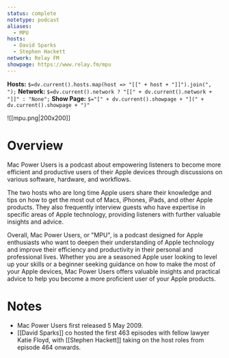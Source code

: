 ```yaml
---
status: complete
notetype: podcast
aliases:
  - MPU
hosts:
  - David Sparks
  - Stephen Hackett
network: Relay FM
showpage: https://www.relay.fm/mpu
---
```

**Hosts:** `$=dv.current().hosts.map(host => "[[" + host + "]]").join(", ");`
**Network:** `$=dv.current().network ? "[[" + dv.current().network + "]]" : "None";`
**Show Page:** `$="[" + dv.current().showpage + "](" + dv.current().showpage + ")"`

![[mpu.png|200x200]]

# Overview
Mac Power Users is a podcast about empowering listeners to become more efficient and productive users of their Apple devices through discussions on various software, hardware, and workflows.

 The two hosts who are long time Apple users share their knowledge and tips on how to get the most out of Macs, iPhones, iPads, and other Apple products. They also frequently interview guests who have expertise in specific areas of Apple technology, providing listeners with further valuable insights and advice.

Overall, Mac Power Users, or "MPU", is a podcast designed for Apple enthusiasts who want to deepen their understanding of Apple technology and improve their efficiency and productivity in their personal and professional lives. Whether you are a seasoned Apple user looking to level up your skills or a beginner seeking guidance on how to make the most of your Apple devices, Mac Power Users offers valuable insights and practical advice to help you become a more proficient user of your Apple products.

# Notes
- Mac Power Users first released 5 May 2009.
- [[David Sparks]] co hosted the first 463 episodes with fellow lawyer Katie Floyd, with [[Stephen Hackett]] taking on the host roles from episode 464 onwards.